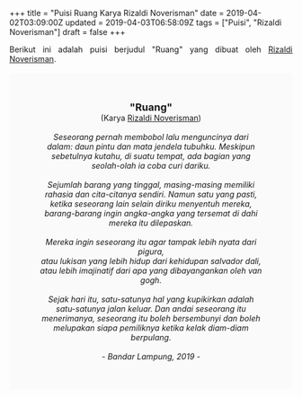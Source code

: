 +++
title = "Puisi Ruang Karya Rizaldi Noverisman"
date = 2019-04-02T03:09:00Z
updated = 2019-04-03T06:58:09Z
tags = ["Puisi", "Rizaldi Noverisman"]
draft = false
+++

<div dir="ltr" style="text-align: left;" trbidi="on"><div dir="ltr" style="text-align: left;" trbidi="on"><div style="text-align: justify;">Berikut ini adalah puisi berjudul "Ruang" yang dibuat oleh <a href="https://penakota.id/penulis/rizaldinoverismanufrs" target="_blank">Rizaldi Noverisman</a>. </div><br /><div style="background: #FAFAFA; font-size: 14px; height: auto; margin: 0 auto; padding: 50px; text-align: center; width: auto;"><span style="font-size: 18px;"><b>"Ruang"</b></span><br />(Karya <a href="https://www.sekata.web.id/tags/rizaldi-noverisman" target="_blank">Rizaldi Noverisman</a>) <br /><br /><i>Seseorang pernah membobol lalu menguncinya dari<br />dalam: daun pintu dan mata jendela tubuhku. Meskipun<br />sebetulnya kutahu, di suatu tempat, ada bagian yang<br />seolah-olah ia coba curi dariku.<br /><br />Sejumlah barang yang tinggal, masing-masing memiliki<br />rahasia dan cita-citanya sendiri. Namun satu yang pasti,<br />ketika seseorang lain selain diriku menyentuh mereka,<br />barang-barang ingin angka-angka yang tersemat di dahi<br />mereka itu dilepaskan.<br /><br />Mereka ingin seseorang itu agar tampak lebih nyata dari pigura,<br />atau lukisan yang lebih hidup dari kehidupan salvador dali,<br />atau lebih imajinatif dari apa yang dibayangankan oleh van gogh.<br /><br />Sejak hari itu, satu-satunya hal yang kupikirkan adalah<br />satu-satunya jalan keluar. Dan andai seseorang itu<br />menerimanya, seseorang itu boleh bersembunyi dan boleh<br />melupakan siapa pemiliknya ketika kelak diam-diam berpulang.<br /><br />- Bandar Lampung, 2019 -</i></div></div></div>

